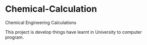 # Chemical-Calculation
Chemical Engineering Calculations

This project is develop things  have learnt in University to computer program.
